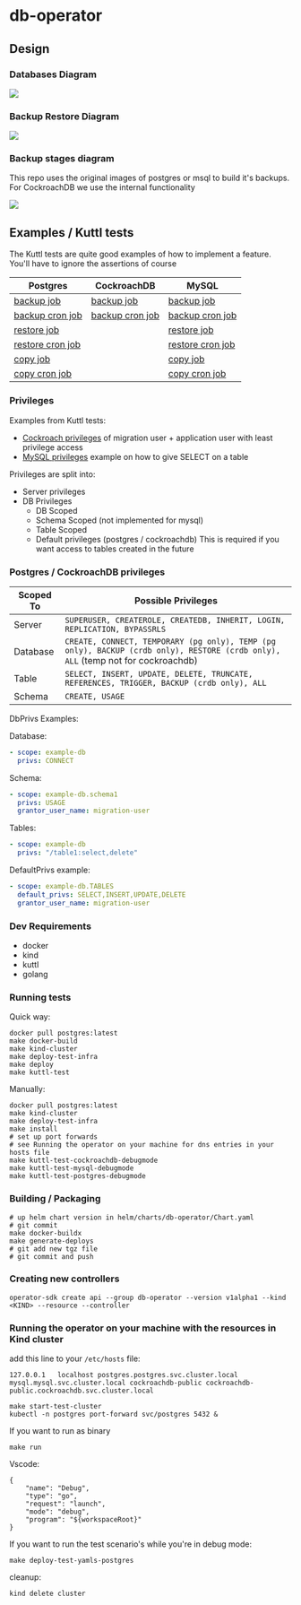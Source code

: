 # db-operator

## Design

### Databases Diagram

![](./screenshots/databases-diagram.png)

### Backup Restore Diagram

![](./screenshots/backup-restore-diagram.png)


### Backup stages diagram

This repo uses the original images of postgres or msql to build it's backups.
For CockroachDB we use the internal functionality

![](./screenshots/backups.png)


## Examples / Kuttl tests

The Kuttl tests are quite good examples of how to implement a feature. You'll have to ignore the assertions of course

| Postgres | CockroachDB | MySQL |
| -------- | ----------- | ------|
| [backup job](tests/postgres/backup-job/) | [backup job](tests/cockroachdb/backup-job/) | [backup job](tests/mysql/backup-job/) |
| [backup cron job](tests/postgres/backup-cron-job/) | [backup cron job](tests/cockroachdb/backup-cron-job/) | [backup cron job](tests/mysql/backup-cron-job/) |
| [restore job](tests/postgres/restore-job/) |  | [restore job](tests/mysql/restore-job/) |
| [restore cron job](tests/postgres/restore-cron-job/) |  | [restore cron job](tests/mysql/restore-cron-job/) |
| [copy job](tests/postgres/copy-job/) |  | [copy job](tests/mysql/copy-job/) |
| [copy cron job](tests/postgres/copy-cron-job/) |  | [copy cron job](tests/mysql/copy-cron-job/) |

### Privileges

Examples from Kuttl tests:

- [Cockroach privileges](tests/cockroachdb/privileges/) of migration user + application user with least privilege access 
- [MySQL privileges](tests/mysql/privileges/) example on how to give SELECT on a table


Privileges are split into:
- Server privileges 
- DB Privileges 
    - DB Scoped
    - Schema Scoped (not implemented for mysql)
    - Table Scoped
    - Default privileges (postgres / cockroachdb) This is required if you want access to tables created in the future

### Postgres / CockroachDB privileges

| Scoped To | Possible Privileges |
| --------- | ------------------- |
| Server | `SUPERUSER, CREATEROLE, CREATEDB, INHERIT, LOGIN, REPLICATION, BYPASSRLS` |
| Database | `CREATE, CONNECT, TEMPORARY (pg only), TEMP (pg only), BACKUP (crdb only), RESTORE (crdb only), ALL` (temp not for cockroachdb) |
| Table | `SELECT, INSERT, UPDATE, DELETE, TRUNCATE, REFERENCES, TRIGGER, BACKUP (crdb only), ALL` |
| Schema | `CREATE, USAGE` |

DbPrivs Examples:

Database:
```yaml
- scope: example-db
  privs: CONNECT
```

Schema:
```yaml
- scope: example-db.schema1
  privs: USAGE
  grantor_user_name: migration-user
```

Tables:
```yaml
- scope: example-db
  privs: "/table1:select,delete"
```

DefaultPrivs example:
```yaml
- scope: example-db.TABLES
  default_privs: SELECT,INSERT,UPDATE,DELETE
  grantor_user_name: migration-user
```


### Dev Requirements

- docker
- kind
- kuttl
- golang

### Running tests

Quick way:

```
docker pull postgres:latest
make docker-build
make kind-cluster
make deploy-test-infra
make deploy
make kuttl-test
```

Manually:

```
docker pull postgres:latest
make kind-cluster
make deploy-test-infra
make install
# set up port forwards
# see Running the operator on your machine for dns entries in your hosts file
make kuttl-test-cockroachdb-debugmode
make kuttl-test-mysql-debugmode
make kuttl-test-postgres-debugmode
```

### Building / Packaging

```
# up helm chart version in helm/charts/db-operator/Chart.yaml
# git commit
make docker-buildx
make generate-deploys
# git add new tgz file
# git commit and push
```

### Creating new controllers

```
operator-sdk create api --group db-operator --version v1alpha1 --kind <KIND> --resource --controller
```

### Running the operator on your machine with the resources in Kind cluster

add this line to your `/etc/hosts` file:

```
127.0.0.1	localhost postgres.postgres.svc.cluster.local mysql.mysql.svc.cluster.local cockroachdb-public cockroachdb-public.cockroachdb.svc.cluster.local
```

```
make start-test-cluster
kubectl -n postgres port-forward svc/postgres 5432 &
```

If you want to run as binary
```
make run
```

Vscode:
```
{
    "name": "Debug",
    "type": "go",
    "request": "launch",
    "mode": "debug",
    "program": "${workspaceRoot}"
}
```

If you want to run the test scenario's while you're in debug mode:

```
make deploy-test-yamls-postgres
```

cleanup:

```
kind delete cluster
```
